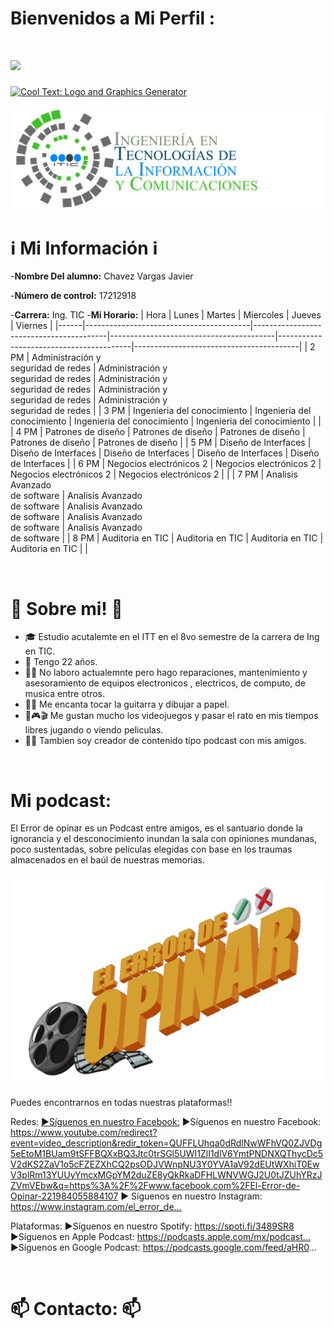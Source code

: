 # Bienvenidos a Mi Perfil : 
# ![](https://images.cooltext.com/5508535.png)
<a href="http://cooltext.com" target="_top"><img src="https://cooltext.com/images/ct_pixel.gif" width="80" height="15" alt="Cool Text: Logo and Graphics Generator" border="0" /></a>

![](https://github.com/JavierChavez/AnalisisSoftwareJavierCV/blob/main/Img/TECNOLOGIAS-DE-LA-INFORMACION-Y-COMUNICACIONES_HEADING1-2048x672.png?raw=true)


# :information_source:  Mi Información :information_source: #

-**Nombre Del alumno:** Chavez Vargas Javier

-**Número de control:** 17212918

-**Carrera:** Ing. TIC
-**Mi Horario:**
| Hora | Lunes                                   | Martes                                  | Miercoles                               | Jueves                                  | Viernes                                 |
|------|-----------------------------------------|-----------------------------------------|-----------------------------------------|-----------------------------------------|-----------------------------------------|
| 2 PM | Administración y <br>seguridad de redes | Administración y <br>seguridad de redes | Administración y <br>seguridad de redes | Administración y <br>seguridad de redes | Administración y <br>seguridad de redes |
| 3 PM | Ingenieria del conocimiento             | Ingenieria del conocimiento             | Ingenieria del conocimiento             | Ingenieria del conocimiento             |                                         |
| 4 PM |            Patrones de diseño           |            Patrones de diseño           |            Patrones de diseño           |            Patrones de diseño           |            Patrones de diseño           |
| 5 PM |           Diseño de Interfaces          |           Diseño de Interfaces          |           Diseño de Interfaces          |           Diseño de Interfaces          |           Diseño de Interfaces          |
| 6 PM |         Negocios electrónicos 2         |         Negocios electrónicos 2         |         Negocios electrónicos 2         |         Negocios electrónicos 2         |                                         |
| 7 PM |    Analisis Avanzado<br> de software    |    Analisis Avanzado<br> de software    |    Analisis Avanzado<br> de software    |    Analisis Avanzado<br> de software    |    Analisis Avanzado<br> de software    |
| 8 PM |             Auditoria en TIC            |             Auditoria en TIC            |             Auditoria en TIC            |             Auditoria en TIC            |                                         |

<br>

# :bow:  Sobre mi! :bow: #

* :mortar_board: Estudio acutalemte en el ITT en el 8vo semestre de la carrera de Ing en TIC.
* :bust_in_silhouette: Tengo 22 años.
* :iphone::guitar: No laboro actualemnte pero hago reparaciones, mantenimiento y asesoramiento de equipos electronicos , electricos, de computo, de musica entre otros.
* :guitar::art: Me encanta tocar la guitarra y dibujar a papel.
* :space_invader::video_game::clapper: Me gustan mucho los videojuegos y pasar el rato en mis tiempos libres jugando o viendo peliculas.
* :movie_camera::globe_with_meridians: Tambien soy creador de contenido tipo podcast con mis amigos.
<br>

# Mi podcast: 

El Error de opinar es un Podcast entre amigos, es el santuario donde la ignorancia y el desconocimiento inundan la sala con opiniones mundanas, poco sustentadas, sobre películas elegidas con base en los traumas almacenados en el baúl de nuestras memorias. 

![](https://github.com/JavierChavez/JavierChavez/blob/main/logo%20el%20error.png?raw=true)

Puedes encontrarnos en todas nuestras plataformas!!

Redes:
[►Síguenos en nuestro Facebook:](https://www.youtube.com/redirect?event=video_description&redir_token=QUFFLUhqa0dRdlNwWFhVQ0ZJVDg5eEtoM1BUam9tSFFBQXxBQ3Jtc0trSGl5UWI1ZlI1dlV6YmtPNDNXQThycDc5V2dKS2ZaV1o5cFZEZXhCQ2psODJVWnpNU3Y0YVA1aV92dEUtWXhiT0EwV3plRm13YUUyYmcxMGpYM2duZE8yQkRkaDFHLWNVWGJ2U0tJZUhYRzJZVmVEbw&q=https%3A%2F%2Fwww.facebook.com%2FEl-Error-de-Opinar-221984055884107)
►Síguenos en nuestro Facebook: https://www.youtube.com/redirect?event=video_description&redir_token=QUFFLUhqa0dRdlNwWFhVQ0ZJVDg5eEtoM1BUam9tSFFBQXxBQ3Jtc0trSGl5UWI1ZlI1dlV6YmtPNDNXQThycDc5V2dKS2ZaV1o5cFZEZXhCQ2psODJVWnpNU3Y0YVA1aV92dEUtWXhiT0EwV3plRm13YUUyYmcxMGpYM2duZE8yQkRkaDFHLWNVWGJ2U0tJZUhYRzJZVmVEbw&q=https%3A%2F%2Fwww.facebook.com%2FEl-Error-de-Opinar-221984055884107
► Síguenos en nuestro Instagram: https://www.instagram.com/el_error_de...​

Plataformas:
►Síguenos en nuestro Spotify: https://spoti.fi/3489SR8​ 
►Síguenos en Apple Podcast: https://podcasts.apple.com/mx/podcast...​
►Síguenos en Google Podcast: https://podcasts.google.com/feed/aHR0...

<br>


# :mailbox: Contacto: :mailbox: 

  




